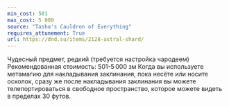 ```yaml
---
min_cost: 501
max_cost: 5 000
source: "Tasha's Cauldron of Everything"
requires_attunement: True
url: https://dnd.su/items/2128-astral-shard/
---
```


Чудесный предмет, редкий (требуется настройка чародеем)
Рекомендованная стоимость: 501-5 000 зм
Когда вы используете метамагию для накладывания заклинания, пока несёте или носите осколок, сразу же после накладывания заклинания вы можете телепортироваться в свободное пространство, которое можете видеть в пределах 30 футов.